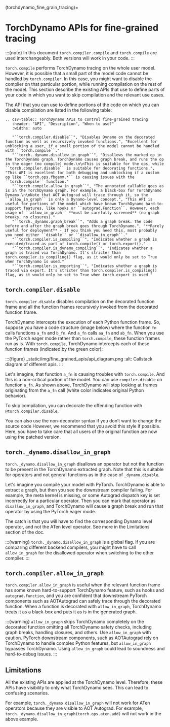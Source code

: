 (torchdynamo_fine_grain_tracing)=

# TorchDynamo APIs for fine-grained tracing

:::{note}
In this document `torch.compiler.compile` and `torch.compile` are used interchangeably.
Both versions will work in your code.
:::

`torch.compile` performs TorchDynamo tracing on the whole user model.
However, it is possible that a small part of the model code cannot be
handled by `torch.compiler`. In this case, you might want to disable
the compiler on that particular portion, while running compilation on
the rest of the model. This section describe the existing APIs that
use to define parts of your code in which you want to skip compilation
and the relevant use cases.

The API that you can use to define portions of the code on which you can
disable compilation are listed in the following table:

```{eval-rst}
.. csv-table:: TorchDynamo APIs to control fine-grained tracing
   :header: "API", "Description", "When to use?"
   :widths: auto

   "``torch.compiler.disable``", "Disables Dynamo on the decorated function as well as recursively invoked functions.", "Excellent for unblocking a user, if a small portion of the model cannot be handled with ``torch.compile``."
   "``torch._dynamo.disallow_in_graph``", "Disallows the marked op in the TorchDynamo graph. TorchDynamo causes graph break, and runs the op in the eager (no compile) mode.\n\nThis is suitable for the ops, while ``torch.compiler.disable`` is suitable for decorating functions.", "This API is excellent for both debugging and unblocking if a custom op like ``torch.ops.fbgemm.*`` is causing issues with the ``torch.compile`` function."
   "``torch.compile.allow_in_graph``", "The annotated callable goes as is in the TorchDynamo graph. For example, a black-box for TorchDynamo Dynamo.\n\nNote that AOT Autograd will trace through it, so the ``allow_in_graph`` is only a Dynamo-level concept.", "This API is useful for portions of the model which have known TorchDynamo hard-to-support features, like hooks or ``autograd.Function``. However, each usage of ``allow_in_graph`` **must be carefully screened** (no graph breaks, no closures)."
   "``torch._dynamo.graph_break``", "Adds a graph break. The code before and after the graph break goes through TorchDynamo.", "**Rarely useful for deployment** - If you think you need this, most probably you need either ``disable`` or ``disallow_in_graph``."
   "``torch.compiler.is_compiling``", "Indicates whether a graph is executed/traced as part of torch.compile() or torch.export()."
   "``torch.compiler.is_dynamo_compiling``", "Indicates whether a graph is traced via TorchDynamo. It's stricter than torch.compiler.is_compiling() flag, as it would only be set to True when TorchDynamo is used."
   "``torch.compiler.is_exporting``", "Indicates whether a graph is traced via export. It's stricter than torch.compiler.is_compiling() flag, as it would only be set to True when torch.export is used."
```

## `torch.compiler.disable`

`torch.compiler.disable` disables compilation on the decorated function frame and all the function frames recursively invoked from the decorated function frame.

TorchDynamo intercepts the execution of each Python function frame. So, suppose you have a code structure (image below) where the function `fn` calls functions `a_fn` and `b_fn`. And `a_fn` calls `aa_fn` and `ab_fn`. When you use the PyTorch eager mode rather than `torch.compile`, these function frames run as is. With `torch.compile`, TorchDynamo intercepts each of these function frames (indicated by the green color):

:::{figure} _static/img/fine_grained_apis/api_diagram.png
:alt: Callstack diagram of different apis.
:::

Let's imagine, that function `a_fn` is causing troubles with `torch.compile`.
And this is a non-critical portion of the model. You can use `compiler.disable`
on function `a_fn`. As shown above, TorchDynamo will stop looking at frames
originating from the `a_fn` call (white color indicates original Python behavior).

To skip compilation, you can decorate the offending function with
`@torch.compiler.disable`.

You can also use the non-decorator syntax if you don’t want to change the source
code
However, we recommend that you avoid this style if possible. Here, you have to
take care that all users of the original function are now using the patched
version.

## `torch._dynamo.disallow_in_graph`

`torch._dynamo.disallow_in_graph` disallows an operator but not the function
to be present in the TorchDynamo extracted graph. Note that this is suitable
for operators and not general functions as in the case of `_dynamo.disable`.

Let's imagine you compile your model with PyTorch. TorchDynamo is able to
extract a graph, but then you see the downstream compiler failing. For example,
the meta kernel is missing, or some Autograd dispatch key is set incorrectly
for a particular operator. Then you can mark that operator as
`disallow_in_graph`, and TorchDynamo will cause a graph break and run that
operator by using the PyTorch eager mode.

The catch is that you will have to find the corresponding Dynamo level operator,
and not the ATen level operator. See more in the Limitations section of the doc.

:::{warning}
`torch._dynamo.disallow_in_graph` is a global flag. If you are comparing
different backend compilers, you might have to call `allow_in_graph` for
the disallowed operator when switching to the other compiler.
:::

## `torch.compiler.allow_in_graph`

`torch.compiler.allow_in_graph` is useful when the relevant function frame
has some known hard-to-support TorchDynamo feature, such as hooks and
`autograd.Function`, and you are confident that downstream PyTorch components
such as AOTAutograd can safely trace through the decorated function. When a
function is decorated with `allow_in_graph`, TorchDynamo treats it as a
black-box and puts it as is in the generated graph.

:::{warning}
`allow_in_graph` skips TorchDynamo completely on the decorated function
omitting all TorchDynamo safety checks, including graph breaks, handling
closures, and others. Use `allow_in_graph` with caution. PyTorch downstream
components, such as AOTAutograd rely on TorchDynamo to handle complex Python
features, but `allow_in_graph` bypasses TorchDynamo. Using `allow_in_graph`
could lead to soundness and hard-to-debug issues.
:::

## Limitations

All the existing APIs are applied at the TorchDynamo level. Therefore, these
APIs have visibility to only what TorchDynamo sees. This can lead to confusing
scenarios.

For example, `torch._dynamo.disallow_in_graph` will not work for ATen operators
because they are visible to AOT Autograd. For example,
`torch._dynamo.disallow_in_graph(torch.ops.aten.add)` will not work in the
above example.
